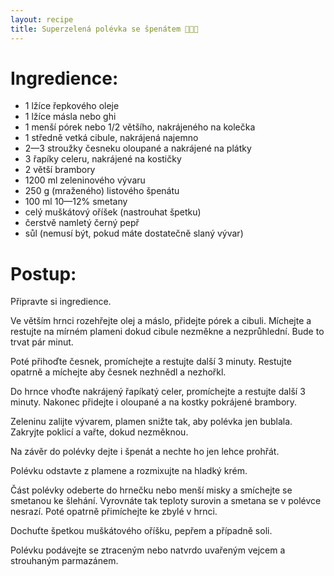 ```yaml
---
layout: recipe
title: Superzelená polévka se špenátem 🍲🌿🌿
---
```



# Ingredience:

- 1 lžíce řepkového oleje
- 1 lžíce másla nebo ghi
- 1 menší pórek nebo 1/2 většího, nakrájeného na kolečka
- 1 středně vetká cibule, nakrájená najemno
- 2—3 stroužky česneku oloupané a nakrájené na plátky
- 3 řapíky celeru, nakrájené na kostičky
- 2 větší brambory
- 1200 ml zeleninového vývaru
- 250 g (mraženého) listového špenátu
- 100 ml 10—12% smetany
- celý muškátový oříšek (nastrouhat špetku)
- čerstvě namletý černý pepř
- sůl (nemusí být, pokud máte dostatečně slaný vývar)


# Postup:

Připravte si ingredience.

Ve větším hrnci rozehřejte olej a máslo, přidejte pórek a cibuli. Míchejte a restujte na mírném plameni dokud cibule nezměkne a nezprůhlední. Bude to trvat pár minut.

Poté přihoďte česnek, promíchejte a restujte další 3 minuty. Restujte opatrně a míchejte aby česnek nezhnědl a nezhořkl.

Do hrnce vhoďte nakrájený řapíkatý celer, promíchejte a restujte další 3 minuty. Nakonec přidejte i oloupané a na kostky pokrájené
brambory.

Zeleninu zalijte vývarem, plamen snižte tak, aby polévka jen bublala. Zakryjte poklicí a vařte, dokud nezměknou.

Na závěr do polévky dejte i špenát a nechte ho jen lehce prohřát.

Polévku odstavte z plamene a rozmixujte na hladký krém. 

Část polévky odeberte do hrnečku nebo menší misky a smíchejte se smetanou ke šlehání. Vyrovnáte tak teploty surovin a smetana se v polévce nesrazí. Poté opatrně přimíchejte ke zbylé v hrnci.

Dochuťte špetkou muškátového oříšku, pepřem a případně soli.

Polévku podávejte se ztraceným nebo natvrdo uvařeným vejcem a strouhaným parmazánem.
